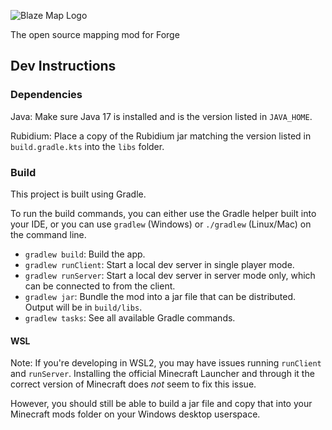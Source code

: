 ![Blaze Map Logo](https://raw.githubusercontent.com/LordFokas/BlazeMap/master/images/BlazeMap_Logo.png)

The open source mapping mod for Forge

## Dev Instructions

### Dependencies

Java: Make sure Java 17 is installed and is the version listed in `JAVA_HOME`.

Rubidium: Place a copy of the Rubidium jar matching the version listed in `build.gradle.kts`
into the `libs` folder.

### Build

This project is built using Gradle.

To run the build commands, you can either use the Gradle helper built into your IDE, or you
can use `gradlew` (Windows) or `./gradlew` (Linux/Mac) on the command line.

* `gradlew build`: Build the app.
* `gradlew runClient`: Start a local dev server in single player mode.
* `gradlew runServer`: Start a local dev server in server mode only, which can be connected to
  from the client.
* `gradlew jar`: Bundle the mod into a jar file that can be distributed. Output will be in `build/libs`.
* `gradlew tasks`: See all available Gradle commands.

#### WSL

Note: If you're developing in WSL2, you may have issues running `runClient` and `runServer`.
Installing the official Minecraft Launcher and through it the correct version of Minecraft
does _not_ seem to fix this issue.

However, you should still be able to build a jar file and copy that into your Minecraft mods
folder on your Windows desktop userspace.

<!--
To install Minecraft within WSL, you will need to install the launcher within your WSL2 instance
and use it to install the version of Minecraft you're using:

1. Go to https://www.minecraft.net/en-us/download and copy the link to the correct package.
2. Use `wget` to download the package: `wget <link you copied>`.
3. Install the package using `sudo dpkg -i Minecraft.deb`.
4. Install the dependencies using `sudo apt -f install`.
5. Start the launcher using `minecraft-launcher` and login + install Minecraft 1.18.2 from there.

The local dev server commands should run after that. -->
